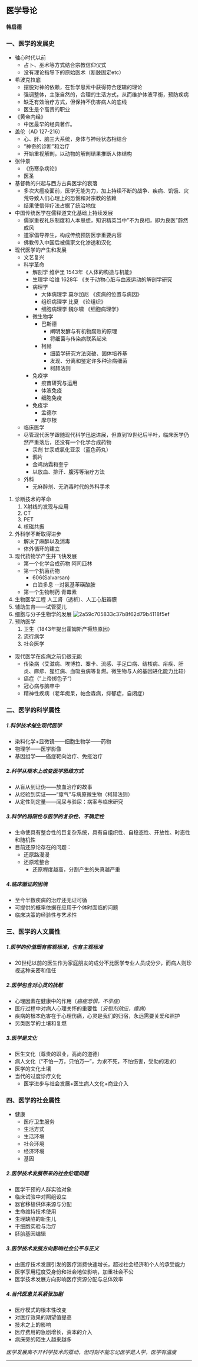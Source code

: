 ## 医学导论
#### 韩启德
### 一、医学的发展史
- 轴心时代以前
	- 占卜、巫术等方式结合宗教信仰仪式
	- 没有理论指导下的原始医术（断肢固定etc）
- 希波克拉底
	- 摆脱对神的依赖，在哲学思索中获得符合逻辑的理论
	- 强调整体，主张自然的，合理的生活方式，从而维护体液平衡，预防疾病
	- 缺乏有效治疗方式，但保持不伤害病人的底线
	- 医生是个高贵的职业
- 《黄帝内经》
	- 中医最早的经典著作。
- 盖伦（AD 127-216）
	- 心、肝、脑三大系统，身体与神经状态相结合
	- “神奇的诊断”和治疗
	- 开始重视解剖，以动物的解剖结果推断人体结构
- 张仲景
	- 《伤寒杂病论》
	- 医圣
- 基督教的兴起与西方古典医学的衰落
	- 多次大瘟疫面前，医学无能为力，加上持续不断的战争、疾病、饥饿、灾荒导致人们心理上的恐慌和对宗教的依赖
	- 结果使信仰疗法占据了统治地位
- 中国传统医学在儒释道文化基础上持续发展
	- 儒家重视礼乐制度和人本思想，知识精英当中”不为良相，即为良医”蔚然成风
	- 道家倡导养生，构成传统预防医学重要内容
	- 佛教传入中国后被儒家文化渗透和汉化
- 现代医学的产生和发展
	- 文艺复兴
	- 科学革命
		- 解剖学 维萨里 1543年《人体的构造与机能》
		- 生理学 哈维 1628年 《关于动物心脏与血液运动的解剖学研究
		- 病理学
			- 大体病理学  莫尔加尼 《疾病的位置与病因》
			- 组织病理学 比夏 《论组织》
			- 细胞病理学 魏尔啸 《细胞病理学》
		- 微生物学
			- 巴斯德
				- 阐明发酵与有机物腐败的原理
				- 将细菌与传染病联系起来
			- 柯赫
				- 细菌学研究方法突破、固体培养基
				- 发现、分离和鉴定许多种治病细菌
				- 柯赫法则
		- 免疫学
			- 疫苗研究与运用
			- 体液免疫
			- 细胞免疫
		- 免疫学
			- 孟德尔
			- 摩尔根
	- 临床医学
	- 尽管现代医学跟随现代科学迅速进展，但直到19世纪后半叶，临床医学仍然严重落后，还没有一个化学合成药物
		- 汞剂 甘汞或氯化亚汞（蓝色药丸）
		- 鸦片
		- 金鸡纳霜和奎宁
		- 以放血、排汗、腹泻等治疗方法
	- 外科
		- 无麻醉剂、无消毒时代的外科手术

1. 诊断技术的革命
	1. X射线的发现与应用
	2. CT
	3. PET
	4. 核磁共振
2. 外科学不断取得进步
	- 解决了麻醉以及消毒
	- 体外循环的建立
3. 现代药物学产生并飞快发展
	- 第一个化学合成药物 阿司匹林
	- 第一个抗菌药物
		- 606(Salvarsan)
		- 白浪多息 --对氨基苯磺酸胺
	- 第一个生物制药 青霉素
4. 生物医学工程
	人工肾（透析）、人工心脏瓣膜
5. 辅助生育——试管婴儿
6. 细胞与分子生物学的发展
![2a59c705833c37b8f62d79b4118f5ef](https://obsidian-1324475548.cos.ap-beijing.myqcloud.com/2a59c705833c37b8f62d79b4118f5ef.jpg)
7. 预防医学
	1. 卫生（1843年提出霍姆斯产褥热原因）
	2. 流行病学
	3. 社会医学
- 现代医学在疾病之前仍很无能
	-  传染病（艾滋病、埃博拉、寨卡、流感、手足口病、结核病、疟疾、肝炎、麻疹、猩红病、血吸虫病等复燃。微生物与人的基因进化能力比较）
	- 癌症（”上帝掷色子“）
	- 冠心病与脑卒中
	- 精神性疾病（老年痴呆，帕金森病，抑郁症，自闭症）
### 二、医学的科学属性
##### 1.科学技术催生现代医学
- 染料化学+显微镜——细胞生物学——药物
- 物理学——医学影像
- 基因组学——癌症靶向治疗、免疫治疗
##### 2.科学从根本上改变医学思维方式
- 从盲从到证伪——放血治疗的故事
- 从经验到实证——“瘴气”与病原微生物（柯赫法则）
- 从定性到定量——闻尿与验尿：病案与临床研究
##### 3.科学的局限性与医学的复杂性、不确定性
- 生命使具有整合性的巨复杂系统，具有自组织性、自稳态性、开放性、时态性和随机性
- 目前还原论存在的问题：
	- 还原路漫漫
	- 还原难整合
		- 还原程度越高，分割产生的失真越严重
##### 4.临床循证的困境
- 至今半数疾病的治疗还无证可循
- 可提供的概率依据在应用于个体时面临的问题
- 临床决策的经验性与艺术性

### 三、医学的人文属性
##### 1.医学的价值既有客观标准，也有主观标准
- 20世纪以前的医生作为家庭朋友的成分不比医学专业人员成分少，而病人则珍视这种亲密和信任
##### 2.医学包含对心灵的抚慰
- 心理因素在健康中的作用（*癌症恐惧，不孕症*）
- 医疗过程中对病人心理关怀的重要性（*安慰剂效应，癔病*）
- 疾病的根本危害在于心理伤痛，心灵是我们的归宿，永远需要关爱和照护
- 另类医学的土壤和复燃
##### 3.医学是文化
- 医生文化（尊贵的职业，高尚的道德）
- 病人文化（“不怕一万，只怕万一”，为求不死，不怕伤害，受助的渴求）
- 医学的文化土壤
- 当代的过度诊疗文化
	- 医学进步与社会发展+医生病人文化+商业介入

### 四、医学的社会属性
- 健康
	- 医疗卫生服务
	- 生活方式
	- 生活环境
	- 社会环境
	- 经济环境
	- 基因
##### 2.医学技术发展带来的社会伦理问题
- 医学干预的人群实验对象
- 临床试验中对照组设立
- 器官移植供体来源与分配
- 生命维持技术使用
- 生理缺陷的新生儿
- 干细胞实验与治疗
- 胚胎基因编辑
##### 3.医学技术发展方向影响社会公平与正义
- 由医疗技术发展引发的医疗消费快速增长，超过社会经济和个人的承受能力
- 医学享用程度受身份和社会地位影响，加重社会不公
- 医学技术发展方向影响医疗资源分配与总体效率
##### 4.当代医患关系紧张加剧
- 医疗模式的根本性改变
- 对医疗效果的期望值提高
- 技术之上的影响
- 医疗费用的急剧增长，资本的介入
- 病床旁的陌生人越来越多



*医学发展离不开科学技术的推动，但时刻不能忘记医学是人学，医学有温度*


---